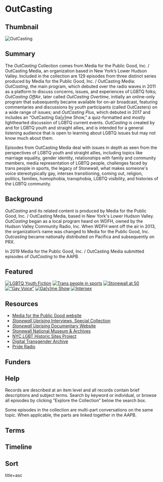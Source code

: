 # OutCasting

## Thumbnail

![OutCasting](https://s3.amazonaws.com/americanarchive.org/special-collections/OutCasting.jpg "OutCasting")

## Summary

The <em>OutCasting</em> Collection comes from Media for the Public Good, Inc. / OutCasting Media, an organization based in New York’s Lower Hudson Valley. Included in the collection are 129 episodes from three distinct series produced by Media for the Public Good, Inc. / OutCasting Media: <em>OutCasting</em>, the main program, which debuted over the radio waves in 2011 as a platform to discuss concerns, issues, and experiences of LGBTQ folks; <em>OutCasting OffAir</em>, later called <em>OutCasting Overtime</em>, initially an online-only program that subsequently became available for on-air broadcast, featuring commentaries and discussions by youth participants (called OutCasters) on a wide range of issues; and <em>OutCasting Plus</em>, which debuted in 2017 and includes an “OutCasting Ga[y]me Show,” a quiz-formatted and mostly lighthearted discussion of LGBTQ current events. <em>OutCasting</em> is created by and for LGBTQ youth and straight allies, and is intended for a general listening audience that is open to learning about LGBTQ issues but may not know much about them. 

Episodes from OutCasting Media deal with issues in depth as seen from the perspectives of LGBTQ youth and straight allies, including topics like marriage equality, gender identity, relationships with family and community members, media representation of LGBTQ people, challenges faced by trans people in sports, the legacy of Stonewall, what makes someone's voice stereotypically gay, intersex transitioning, coming out, religion, politics, families, homophobia, transphobia, LGBTQ visibility, and histories of the LGBTQ community. 

## Background

<em>OutCasting</em> and its related content is produced by Media for the Public Good, Inc. / OutCasting Media, based in New York's Lower Hudson Valley. <em>OutCasting</em> began as a local program heard on WDFH, owned by the Hudson Valley Community Radio, Inc. When WDFH went off the air in 2013, the organization’s name was changed to Media for the Public Good, Inc. <em>Outcasting</em> became nationally distributed on Pacifica and subsequently on PRX.

In 2019 Media for the Public Good, Inc. / OutCasting Media submitted episodes of <em>OutCasting</em> to the AAPB. 

## Featured

[![LGBTQ Youth Fiction](https://s3.amazonaws.com/americanarchive.org/special-collections/aapb_tile.jpg)](/catalog/cpb-aacip-fe0b68856a0)
[![Trans people in sports](https://s3.amazonaws.com/americanarchive.org/special-collections/aapb_tile.jpg)](/catalog/cpb-aacip-cb6f8d1d85d)
[![Stonewall at 50](https://s3.amazonaws.com/americanarchive.org/special-collections/aapb_tile.jpg)](/catalog/cpb-aacip-2cd6e4aed30)
[![“Gay Voice”](https://s3.amazonaws.com/americanarchive.org/special-collections/aapb_tile.jpg)](/catalog/cpb-aacip-ee127c55f48)
[![Ga[y]me Show](https://s3.amazonaws.com/americanarchive.org/special-collections/aapb_tile.jpg)](/catalog/cpb-aacip-757b826e53f)
[![Intersex](https://s3.amazonaws.com/americanarchive.org/special-collections/aapb_tile.jpg)](/catalog/cpb-aacip-082d9ec96a2)

## Resources

- [Media for the Public Good website](https://mfpg.org/)
- [<em>Stonewall Uprising</em> Interviews, Special Collection](https://americanarchive.org/special_collections/stonewall-uprising-interviews)
- [<em>Stonewall Uprising</em> Documentary Website](https://www.pbs.org/wgbh/americanexperience/films/stonewall/)
- [Stonewall National Museum & Archives](https://www.stonewall-museum.org/)
- [NYC LGBT Historic Sites Project](https://www.nyclgbtsites.org/theme/activism-before-stonewall/)
- [Digital Transgender Archive](https://www.digitaltransgenderarchive.net/)
- [Pride Radio](https://prideradio.iheart.com/)

## Funders

## Help

Records are described at an item level and all records contain brief descriptions and subject terms. Search by keyword or individual, or browse all episodes by clicking “Explore the Collection” below the search box. 

Some episodes in the collection are multi-part conversations on the same topic. When applicable, the parts are linked together in the AAPB.

## Terms

## Timeline

## Sort 

title+asc

